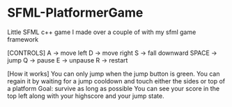 # SFML-PlatformerGame
Little SFML c++ game I made over a couple of with my sfml game framework

[CONTROLS]
A -> move left
D -> move right
S -> fall downward
SPACE -> jump
Q -> pause
E -> unpause
R -> restart

[How it works]
You can only jump when the jump button is green.
You can regain it by waiting for a jump cooldown and touch either the sides or top of a platform
Goal: survive as long as possible
You can see your score in the top left along with your highscore and your jump state.
